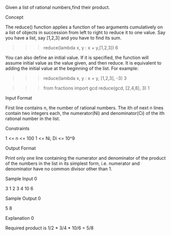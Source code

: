 Given a list of rational numbers,find their product.

Concept

The reduce() function applies a function of two arguments cumulatively on a list of objects in succession from left to right to reduce it to one value. Say you have a list, say [1,2,3] and you have to find its sum.

>>> reduce(lambda x, y : x + y,[1,2,3])
6

You can also define an initial value. If it is specified, the function will assume initial value as the value given, and then reduce. It is equivalent to adding the initial value at the beginning of the list. For example:

>>> reduce(lambda x, y : x + y, [1,2,3], -3)
3

>>> from fractions import gcd
>>> reduce(gcd, [2,4,8], 3)
1

Input Format

First line contains n, the number of rational numbers.
The ith of next n lines contain two integers each, the numerator(Ni) and denominator(Ci) of the ith rational number in the list.

Constraints

1 <= n <= 100
1 <= Ni, Di <= 10^9

Output Format

Print only one line containing the numerator and denominator of the product of the numbers in the list in its simplest form, i.e. numerator and denominator have no common divisor other than 1.

Sample Input 0

3
1 2
3 4
10 6

Sample Output 0

5 8

Explanation 0

Required product is 1/2 * 3/4 * 10/6 = 5/8